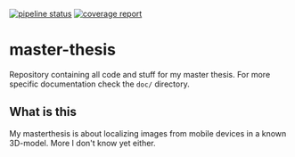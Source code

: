 [![pipeline status](https://git.informatik.tu-freiberg.de/jtoth/master-thesis/badges/master/pipeline.svg?style=flat-square)](https://git.informatik.tu-freiberg.de/jtoth/master-thesis/commits/master)
[![coverage report](https://git.informatik.tu-freiberg.de/jtoth/master-thesis/badges/master/coverage.svg?style=flat-square)](https://git.informatik.tu-freiberg.de/jtoth/master-thesis/commits/master)

# master-thesis

Repository containing all code and stuff for my master thesis.
For more specific documentation check the `doc/` directory.

## What is this

My masterthesis is about localizing images from mobile devices in a known
3D-model.
More I don't know yet either.
